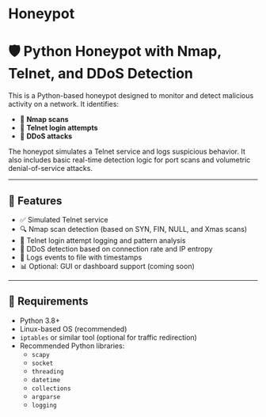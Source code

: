 # Honeypot
# 🛡️ Python Honeypot with Nmap, Telnet, and DDoS Detection

This is a Python-based honeypot designed to monitor and detect malicious activity on a network. It identifies:

- 📡 **Nmap scans**
- 🔐 **Telnet login attempts**
- 🚨 **DDoS attacks**

The honeypot simulates a Telnet service and logs suspicious behavior. It also includes basic real-time detection logic for port scans and volumetric denial-of-service attacks.

---

## 📌 Features

- ✅ Simulated Telnet service
- 🔍 Nmap scan detection (based on SYN, FIN, NULL, and Xmas scans)
- 🧠 Telnet login attempt logging and pattern analysis
- 🛑 DDoS detection based on connection rate and IP entropy
- 💾 Logs events to file with timestamps
- 📊 Optional: GUI or dashboard support (coming soon)

---

## 🧰 Requirements

- Python 3.8+
- Linux-based OS (recommended)
- `iptables` or similar tool (optional for traffic redirection)
- Recommended Python libraries:
  - `scapy`
  - `socket`
  - `threading`
  - `datetime`
  - `collections`
  - `argparse`
  - `logging`
